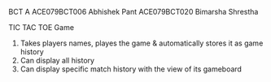 BCT A
ACE079BCT006 Abhishek Pant
ACE079BCT020 Bimarsha Shrestha

TIC TAC TOE Game
1. Takes players names, playes the game & automatically stores it as game history
2. Can display all history
3. Can display specific match history with the view of its gameboard
